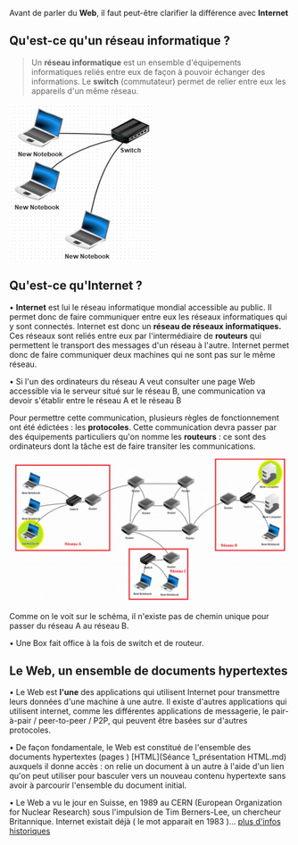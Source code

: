 ﻿Avant de parler du **Web**, il faut peut-être clarifier la différence avec **Internet**


## Qu'est-ce qu'un réseau informatique ?

>Un **réseau informatique** est un ensemble d'équipements informatiques reliés entre eux de façon à pouvoir échanger des informations. Le **switch** (commutateur) permet de relier entre eux les appareils d'un même réseau.

![reseau](image1_web.png)

## Qu'est-ce qu'Internet ?

• **Internet** est lui le réseau informatique mondial accessible au public. Il permet donc de faire communiquer entre eux les réseaux informatiques qui y sont connectés. Internet est donc un **réseau de réseaux informatiques.** Ces réseaux sont reliés entre eux par l'intermédiaire de **routeurs** qui permettent le transport des messages d'un réseau à l'autre. Internet permet donc de faire communiquer deux machines qui ne sont pas sur le même réseau.

• Si l'un des ordinateurs du réseau A veut consulter une page Web accessible via le serveur situé sur le réseau B, une communication va devoir s'établir entre le réseau A et le réseau B

Pour permettre cette communication, plusieurs règles de fonctionnement ont été édictées : les **protocoles**. Cette communication devra passer par des équipements particuliers qu'on nomme les **routeurs** : ce sont des ordinateurs dont la tâche est de faire transiter les communications.

![internet](image2_web.png)

Comme on le voit sur le schéma, il n'existe pas de chemin unique pour passer du réseau A au réseau B.

• Une Box fait office à la fois de switch et de routeur.

## Le Web, un ensemble de documents hypertextes

• Le Web est **l'une** des applications qui utilisent Internet pour transmettre leurs données d'une machine à une autre.
Il existe d'autres applications qui utilisent internet, comme les différentes applications de messagerie, le pair-à-pair / peer-to-peer / P2P, qui peuvent être basées sur d'autres protocoles.

• De façon fondamentale, le Web est constitué de l'ensemble des documents hypertextes (pages  ) [HTML](Séance 1_présentation HTML.md)  auxquels il donne accès : on relie un document à un autre à l'aide d'un lien qu'on peut utiliser pour basculer vers un nouveau contenu hypertexte sans avoir à parcourir l'ensemble du document initial.

• Le Web a vu le jour en Suisse, en 1989 au CERN (European Organization for Nuclear Research) sous l'impulsion de Tim Berners-Lee, un chercheur Britannique.
Internet existait déjà ( le mot apparait en 1983 )... [plus d'infos historiques](Aperçu_Historique.md)

